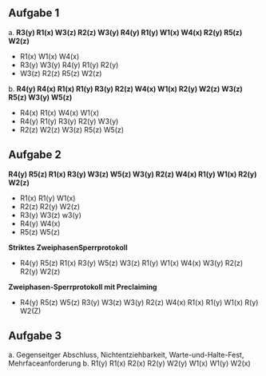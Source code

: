 ## Aufgabe 1

a. **R3(y) R1(x) W3(z) R2(z) W3(y) R4(y) R1(y) W1(x) W4(x) R2(y) R5(z) W2(z)**
   * R1(x) W1(x) W4(x)
   * R3(y) W3(y) R4(y) R1(y) R2(y)
   * W3(z) R2(z) R5(z) W2(z)

b. **R4(y) R4(x) R1(x) R1(y) R3(y) R2(z) W4(x) W1(x) R2(y) W2(z) W3(z) R5(z) W3(y) W5(z)**
   * R4(x) R1(x) W4(x) W1(x)
   * R4(y) R1(y) R3(y) R2(y) W3(y)
   * R2(z) W2(z) W3(z) R5(z) W5(z)

## Aufgabe 2

**R4(y) R5(z) R1(x) R3(y) W3(z) W5(z)  W3(y)  R2(z) W4(x)  R1(y) W1(x)  R2(y) W2(z)**

* R1(x) R1(y) W1(x)
* R2(z) R2(y) W2(z)
* R3(y) W3(z) w3(y)
* R4(y) W4(x)
* R5(z) W5(z)

**Striktes ZweiphasenSperrprotokoll**
* R4(y) R5(z) R1(x) R3(y) W5(z) W3(z) R1(y) W1(x) W4(x) W3(y) R2(z) R2(y) W2(z)

**Zweiphasen-Sperrprotokoll mit Preclaiming**

* R4(y) R5(z) W5(z) R3(y) W3(z) W3(y) R2(z) W4(x) R1(x) R1(y) W1(x) R(y) W2(Z)

## Aufgabe 3

a. Gegenseitger Abschluss, Nichtentziehbarkeit, Warte-und-Halte-Fest, Mehrfaceanforderung
b. R1(y) R1(x) R2(x) R2(y) W2(y) W1(x) W1(y) W2(x) 
